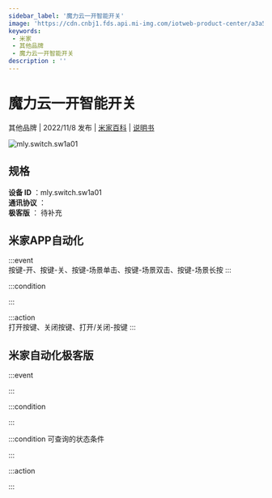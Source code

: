 ```yaml
---
sidebar_label: '魔力云一开智能开关'
image: 'https://cdn.cnbj1.fds.api.mi-img.com/iotweb-product-center/a3a571c374bffc275e89f5ccc6d38719_1665545846122.png?GalaxyAccessKeyId=AKVGLQWBOVIRQ3XLEW&Expires=9223372036854775807&Signature=J+GqBHqH0kCbaSS4Y/y9fEqCios='
keywords: 
 - 米家
 - 其他品牌
 - 魔力云一开智能开关
description : ''
---
```

# 魔力云一开智能开关

其他品牌 | 2022/11/8 发布 | [米家百科](https://home.mi.com/webapp/content/baike/product/index.html?model=mly.switch.sw1a01) | [说明书](https://home.mi.com/views/introduction.html?model=mly.switch.sw1a01&region=cn)

![mly.switch.sw1a01](https://cdn.cnbj1.fds.api.mi-img.com/iotweb-product-center/a3a571c374bffc275e89f5ccc6d38719_1665545846122.png?GalaxyAccessKeyId=AKVGLQWBOVIRQ3XLEW&Expires=9223372036854775807&Signature=J+GqBHqH0kCbaSS4Y/y9fEqCios=)

## 规格  
> 
**设备 ID** ：mly.switch.sw1a01  
**通讯协议** ：  
**极客版**  ： 待补充 


## 米家APP自动化  

:::event  
按键-开、按键-关、按键-场景单击、按键-场景双击、按键-场景长按
:::

:::condition  

:::

:::action   
打开按键、关闭按键、打开/关闭-按键
:::

## 米家自动化极客版  

:::event  

:::

:::condition  

:::

:::condition 可查询的状态条件  

:::

:::action  

:::

        
